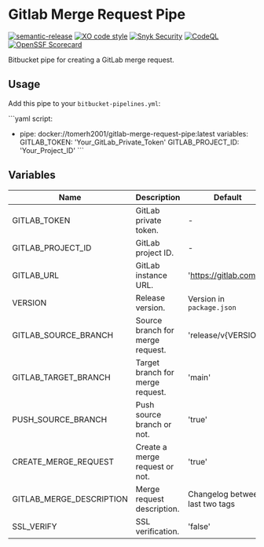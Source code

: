 # Gitlab Merge Request Pipe
[![semantic-release](https://img.shields.io/badge/%20%20%F0%9F%93%A6%F0%9F%9A%80-semantic--release-e10079.svg)](https://github.com/semantic-release/semantic-release)
[![XO code style](https://shields.io/badge/code_style-5ed9c7?logo=xo&labelColor=gray)](https://github.com/xojs/xo)
[![Snyk Security](../../actions/workflows/snyk-security.yml/badge.svg)](../../actions/workflows/snyk-security.yml)
[![CodeQL](../../actions/workflows/codeql.yml/badge.svg)](../../actions/workflows/codeql.yml)
[![OpenSSF Scorecard](https://api.securityscorecards.dev/projects/github.com/tomerh2001/gitlab-merge-request-pipe/badge)](https://securityscorecards.dev/viewer/?uri=github.com/tomerh2001/gitlab-merge-request-pipe)

Bitbucket pipe for creating a GitLab merge request.

## Usage

Add this pipe to your `bitbucket-pipelines.yml`:

\```yaml
script:
  - pipe: docker://tomerh2001/gitlab-merge-request-pipe:latest
    variables:
      GITLAB_TOKEN: 'Your_GitLab_Private_Token'
      GITLAB_PROJECT_ID: 'Your_Project_ID'
\```

## Variables

| Name | Description | Default | Required |
| ---- | ----------- | ------- | -------- |
| GITLAB_TOKEN | GitLab private token. | - | Yes |
| GITLAB_PROJECT_ID | GitLab project ID. | - | Yes |
| GITLAB_URL | GitLab instance URL. | 'https://gitlab.com' | No |
| VERSION | Release version. | Version in `package.json` | No |
| GITLAB_SOURCE_BRANCH | Source branch for merge request. | 'release/v{VERSION}' | No |
| GITLAB_TARGET_BRANCH | Target branch for merge request. | 'main' | No |
| PUSH_SOURCE_BRANCH | Push source branch or not. | 'true' | No |
| CREATE_MERGE_REQUEST | Create a merge request or not. | 'true' | No |
| GITLAB_MERGE_DESCRIPTION | Merge request description. | Changelog between last two tags | No |
| SSL_VERIFY | SSL verification. | 'false' | No |
